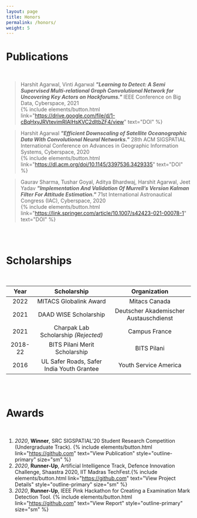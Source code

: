 ```yaml
---
layout: page
title: Honors
permalink: /honors/
weight: 5
---
```


# **Publications**
<br>

>Harshit Agarwal, Vinti Agarwal
**_"Learning to Detect: A Semi Supervised Multi-relational Graph Convolutional Network for Uncovering Key Actors on Hackforums."_** 
IEEE Conference on Big Data, Cyberspace, 2021 <br>
{% include elements/button.html link="https://drive.google.com/file/d/1-cBqHxyJRVtevimRIAlHsKVC2dItbZF4/view" text="DOI" %}

>Harshit Agarwal
**_"Efficient Downscaling of Satellite Oceanographic Data With Convolutional Neural Networks."_**
28th ACM SIGSPATIAL International Conference on Advances in Geographic Information Systems, Cyberspace, 2020 <br>{% include elements/button.html link="https://dl.acm.org/doi/10.1145/3397536.3429335" text="DOI" %}

>Gaurav Sharma, Tushar Goyal, Aditya Bhardwaj, Harshit Agarwal, Jeet Yadav
**_"Implementation And Validation Of Murrell’s Version Kalman Filter For Attitude Estimation."_**
71st International Astronautical Congress (IAC), Cyberspace, 2020  <br> {% include elements/button.html link="https://link.springer.com/article/10.1007/s42423-021-00078-1" text="DOI" %}


<br> <br>

# **Scholarships**
<br>

| Year       | Scholarship                               |  Organization                          |
|:----------:|:-----------------------------------------:|:--------------------------------------:|
| 2022       | MITACS Globalink Award                    | Mitacs Canada                          |
| 2021       | DAAD WISE Scholarship                     | Deutscher Akademischer Austauschdienst |
| 2021       | Charpak Lab Scholarship *(Rejected)*      | Campus France                          |
| 2018-22    | BITS Pilani Merit Scholarship             | BITS Pilani                            |
| 2016       | UL Safer Roads, Safer India Youth Grantee | Youth Service America                  |

<br> <br>

# **Awards**
<br>

1. *2020*, **Winner**, SRC SIGSPATIAL’20 Student Research Competition (Undergraduate Track). {% include elements/button.html link="https://github.com" text="View Publication" style="outline-primary" size="sm" %}
2. *2020*, **Runner-Up**, Artificial Intelligence Track, Defence Innovation Challenge, Shaastra 2020, IIT Madras TechFest.{% include elements/button.html link="https://github.com" text="View Project Details" style="outline-primary" size="sm" %}
3. *2020*, **Runner-Up**, IEEE Pink Hackathon for Creating a Examination Mark Detection Tool. {% include elements/button.html link="https://github.com" text="View Report" style="outline-primary" size="sm" %}
